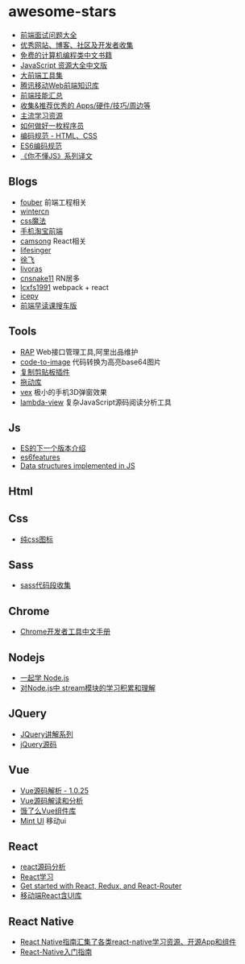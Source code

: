 # awesome-stars

- [前端面试问题大全](https://github.com/h5bp/Front-end-Developer-Interview-Questions)
- [优秀网站、博客、社区及开发者收集](https://github.com/jikeytang/front-end-collect)
- [免费的计算机编程类中文书籍](https://github.com/justjavac/free-programming-books-zh_CN)
- [JavaScript 资源大全中文版](https://github.com/jobbole/awesome-javascript-cn)
- [大前端工具集](https://github.com/nieweidong/fetool)
- [腾讯移动Web前端知识库](https://github.com/AlloyTeam/Mars)
- [前端技能汇总](https://github.com/JacksonTian/fks)
- [收集&推荐优秀的 Apps/硬件/技巧/周边等](https://github.com/hzlzh/Best-App)
- [主流学习资源](https://github.com/mulgore/Front-End-Develop-Guide)
- [如何做好一枚程序员](https://github.com/ahangchen/How-to-Be-A-Programmer-CN)
- [编码规范 - HTML、CSS](https://github.com/mdo/code-guide)
- [ES6编码规范](https://github.com/gf-rd/es6-coding-style)
- [《你不懂JS》系列译文](https://github.com/JoeHetfield/You-Dont-Know-JS)

## Blogs

- [fouber](https://github.com/fouber/blog/issues) 前端工程相关
- [wintercn](https://github.com/wintercn/blog/issues)
- [css魔法](https://github.com/cssmagic/blog/issues)
- [手机淘宝前端](https://github.com/amfe/article)
- [camsong](https://github.com/camsong/blog/issues) React相关
- [lifesinger](https://github.com/lifesinger/blog/issues)
- [徐飞](https://github.com/xufei/blog/issues)
- [livoras](https://github.com/livoras/blog/issues)
- [cnsnake11](https://github.com/cnsnake11/blog) RN居多
- [lcxfs1991](https://github.com/lcxfs1991/blog) webpack + react
- [icepy](https://github.com/icepy/_posts)
- [前端早读课搜车版](https://github.com/souche/F2E-Morning-Reading)


## Tools

- [RAP](https://github.com/thx/RAP) Web接口管理工具,阿里出品维护
- [code-to-image](https://github.com/akira-cn/code-to-image) 代码转换为高亮base64图片
- [复制剪贴板插件](https://github.com/zenorocha/clipboard.js)
- [拖动库](https://github.com/desandro/draggabilly)
- [vex](https://github.com/hubspot/vex) 极小的手机3D弹窗效果
- [lambda-view](https://github.com/Jianru-Lin/lambda-view) 复杂JavaScript源码阅读分析工具


## Js

- [ES的下一个版本介绍](https://github.com/hemanth/es-next)
- [es6features](https://github.com/lukehoban/es6features)
- [Data structures implemented in JS](https://github.com/LukeLin/js-stl)

## Html

## Css

- [纯css图标](https://github.com/saeedalipoor/icono)

## Sass

- [sass代码段收集](https://github.com/W3cplus/Sass-Resources)

## Chrome

- [Chrome开发者工具中文手册](https://github.com/zhangyaowu/CN-Chrome-DevTools)

## Nodejs

- [一起学 Node.js](https://github.com/nswbmw/N-blog)
- [对Node.js中 stream模块的学习积累和理解](https://github.com/zoubin/streamify-your-node-program)

## JQuery

- [JQuery讲解系列](https://github.com/JsAaron/jQuery)
- [jQuery源码](https://github.com/chokcoco/jQuery-)

## Vue

- [Vue源码解析 - 1.0.25](https://github.com/JsAaron/vue-analysis)
- [Vue源码解读和分析](https://github.com/banama/aboutVue)
- [饿了么Vue组件库](https://github.com/elemefe) 
- [Mint UI](https://github.com/ElemeFE/mint-ui/) 移动ui

## React

- [react源码分析](https://github.com/janryWang/react-study)
- [React学习](https://github.com/yiminghe/learning-react)
- [Get started with React, Redux, and React-Router](https://github.com/davezuko/react-redux-starter-kit)
- [移动端React含UI库](https://github.com/icepy/kodo)

## React Native

- [React Native指南汇集了各类react-native学习资源、开源App和组件](https://github.com/reactnativecn/react-native-guide)
- [React-Native入门指南](https://github.com/vczero/react-native-lesson)
